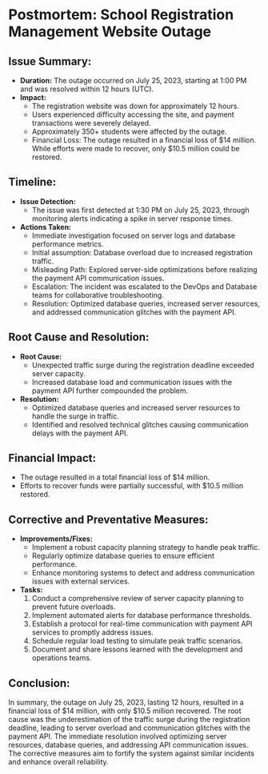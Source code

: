 # Postmortem: School Registration Management Website Outage

## Issue Summary:

- **Duration:** The outage occurred on July 25, 2023, starting at 1:00 PM and was resolved within 12 hours (UTC).
- **Impact:**
  - The registration website was down for approximately 12 hours.
  - Users experienced difficulty accessing the site, and payment transactions were severely delayed.
  - Approximately 350+ students were affected by the outage.
  - Financial Loss: The outage resulted in a financial loss of $14 million. While efforts were made to recover, only $10.5 million could be restored.

## Timeline:

- **Issue Detection:**
  - The issue was first detected at 1:30 PM on July 25, 2023, through monitoring alerts indicating a spike in server response times.
- **Actions Taken:**
  - Immediate investigation focused on server logs and database performance metrics.
  - Initial assumption: Database overload due to increased registration traffic.
  - Misleading Path: Explored server-side optimizations before realizing the payment API communication issues.
  - Escalation: The incident was escalated to the DevOps and Database teams for collaborative troubleshooting.
  - Resolution: Optimized database queries, increased server resources, and addressed communication glitches with the payment API.

## Root Cause and Resolution:

- **Root Cause:**
  - Unexpected traffic surge during the registration deadline exceeded server capacity.
  - Increased database load and communication issues with the payment API further compounded the problem.
- **Resolution:**
  - Optimized database queries and increased server resources to handle the surge in traffic.
  - Identified and resolved technical glitches causing communication delays with the payment API.

## Financial Impact:

- The outage resulted in a total financial loss of $14 million.
- Efforts to recover funds were partially successful, with $10.5 million restored.

## Corrective and Preventative Measures:

- **Improvements/Fixes:**
  - Implement a robust capacity planning strategy to handle peak traffic.
  - Regularly optimize database queries to ensure efficient performance.
  - Enhance monitoring systems to detect and address communication issues with external services.
- **Tasks:**
  1. Conduct a comprehensive review of server capacity planning to prevent future overloads.
  2. Implement automated alerts for database performance thresholds.
  3. Establish a protocol for real-time communication with payment API services to promptly address issues.
  4. Schedule regular load testing to simulate peak traffic scenarios.
  5. Document and share lessons learned with the development and operations teams.

## Conclusion:

In summary, the outage on July 25, 2023, lasting 12 hours, resulted in a financial loss of $14 million, with only $10.5 million recovered. The root cause was the underestimation of the traffic surge during the registration deadline, leading to server overload and communication glitches with the payment API. The immediate resolution involved optimizing server resources, database queries, and addressing API communication issues. The corrective measures aim to fortify the system against similar incidents and enhance overall reliability.


